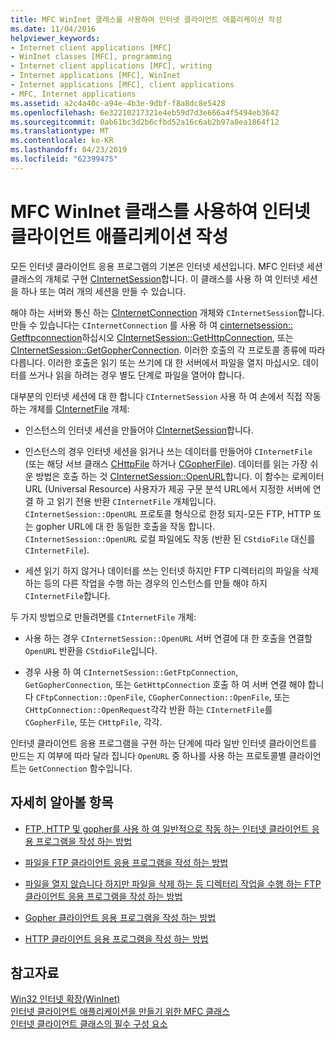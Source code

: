 ```yaml
---
title: MFC WinInet 클래스를 사용하여 인터넷 클라이언트 애플리케이션 작성
ms.date: 11/04/2016
helpviewer_keywords:
- Internet client applications [MFC]
- WinInet classes [MFC], programming
- Internet client applications [MFC], writing
- Internet applications [MFC], WinInet
- Internet applications [MFC], client applications
- MFC, Internet applications
ms.assetid: a2c4a40c-a94e-4b3e-9dbf-f8a8dc8e5428
ms.openlocfilehash: 6e32210217321e4eb59d7d3e666a4f5494eb3642
ms.sourcegitcommit: 0ab61bc3d2b6cfbd52a16c6ab2b97a8ea1864f12
ms.translationtype: MT
ms.contentlocale: ko-KR
ms.lasthandoff: 04/23/2019
ms.locfileid: "62399475"
---
```

# <a name="writing-an-internet-client-application-using-mfc-wininet-classes"></a>MFC WinInet 클래스를 사용하여 인터넷 클라이언트 애플리케이션 작성

모든 인터넷 클라이언트 응용 프로그램의 기본은 인터넷 세션입니다. MFC 인터넷 세션 클래스의 개체로 구현 [CInternetSession](../mfc/reference/cinternetsession-class.md)합니다. 이 클래스를 사용 하 여 인터넷 세션을 하나 또는 여러 개의 세션을 만들 수 있습니다.

해야 하는 서버와 통신 하는 [CInternetConnection](../mfc/reference/cinternetconnection-class.md) 개체와 `CInternetSession`합니다. 만들 수 있습니다는 `CInternetConnection` 를 사용 하 여 [cinternetsession:: Getftpconnection](../mfc/reference/cinternetsession-class.md#getftpconnection)하십시오 [CInternetSession::GetHttpConnection](../mfc/reference/cinternetsession-class.md#gethttpconnection), 또는 [CInternetSession::GetGopherConnection](../mfc/reference/cinternetsession-class.md#getgopherconnection). 이러한 호출의 각 프로토콜 종류에 따라 다릅니다. 이러한 호출은 읽기 또는 쓰기에 대 한 서버에서 파일을 열지 마십시오. 데이터를 쓰거나 읽을 하려는 경우 별도 단계로 파일을 열어야 합니다.

대부분의 인터넷 세션에 대 한 합니다 `CInternetSession` 사용 하 여 손에서 직접 작동 하는 개체를 [CInternetFile](../mfc/reference/cinternetfile-class.md) 개체:

- 인스턴스의 인터넷 세션을 만들어야 [CInternetSession](../mfc/reference/cinternetsession-class.md)합니다.

- 인스턴스의 경우 인터넷 세션을 읽거나 쓰는 데이터를 만들어야 `CInternetFile` (또는 해당 서브 클래스 [CHttpFile](../mfc/reference/chttpfile-class.md) 하거나 [CGopherFile](../mfc/reference/cgopherfile-class.md)). 데이터를 읽는 가장 쉬운 방법은 호출 하는 것 [CInternetSession::OpenURL](../mfc/reference/cinternetsession-class.md#openurl)합니다. 이 함수는 로케이터 URL (Universal Resource) 사용자가 제공 구문 분석 URL에서 지정한 서버에 연결 하 고 읽기 전용 반환 `CInternetFile` 개체입니다. `CInternetSession::OpenURL` 프로토콜 형식으로 한정 되지-모든 FTP, HTTP 또는 gopher URL에 대 한 동일한 호출을 작동 합니다. `CInternetSession::OpenURL` 로컬 파일에도 작동 (반환 된 `CStdioFile` 대신를 `CInternetFile`).

- 세션 읽기 하지 않거나 데이터를 쓰는 인터넷 하지만 FTP 디렉터리의 파일을 삭제 하는 등의 다른 작업을 수행 하는 경우의 인스턴스를 만들 해야 하지 `CInternetFile`합니다.

두 가지 방법으로 만들려면를 `CInternetFile` 개체:

- 사용 하는 경우 `CInternetSession::OpenURL` 서버 연결에 대 한 호출을 연결할 `OpenURL` 반환을 `CStdioFile`입니다.

- 경우 사용 하 여 `CInternetSession::GetFtpConnection`, `GetGopherConnection`, 또는 `GetHttpConnection` 호출 하 여 서버 연결 해야 합니다 `CFtpConnection::OpenFile`, `CGopherConnection::OpenFile`, 또는 `CHttpConnection::OpenRequest`각각 반환 하는 `CInternetFile`를 `CGopherFile`, 또는 `CHttpFile`, 각각.

인터넷 클라이언트 응용 프로그램을 구현 하는 단계에 따라 일반 인터넷 클라이언트를 만드는 지 여부에 따라 달라 집니다 `OpenURL` 중 하나를 사용 하는 프로토콜별 클라이언트는 `GetConnection` 함수입니다.

## <a name="what-do-you-want-to-know-more-about"></a>자세히 알아볼 항목

- [FTP, HTTP 및 gopher를 사용 하 여 일반적으로 작동 하는 인터넷 클라이언트 응용 프로그램을 작성 하는 방법](../mfc/steps-in-a-typical-internet-client-application.md)

- [파일을 FTP 클라이언트 응용 프로그램을 작성 하는 방법](../mfc/steps-in-a-typical-ftp-client-application.md)

- [파일을 열지 않습니다 하지만 파일을 삭제 하는 등 디렉터리 작업을 수행 하는 FTP 클라이언트 응용 프로그램을 작성 하는 방법](../mfc/steps-in-a-typical-ftp-client-application-to-delete-a-file.md)

- [Gopher 클라이언트 응용 프로그램을 작성 하는 방법](../mfc/steps-in-a-typical-gopher-client-application.md)

- [HTTP 클라이언트 응용 프로그램을 작성 하는 방법](../mfc/steps-in-a-typical-http-client-application.md)

## <a name="see-also"></a>참고자료

[Win32 인터넷 확장(WinInet)](../mfc/win32-internet-extensions-wininet.md)<br/>
[인터넷 클라이언트 애플리케이션을 만들기 위한 MFC 클래스](../mfc/mfc-classes-for-creating-internet-client-applications.md)<br/>
[인터넷 클라이언트 클래스의 필수 구성 요소](../mfc/prerequisites-for-internet-client-classes.md)
